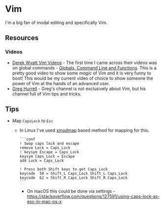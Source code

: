 # Vim

I'm a big fan of modal editing and specifically Vim.

## Resources

### Videos

- [Derek Wyatt Vim Videos](http://derekwyatt.org/vim/tutorials/) - The first
  time I came across their videos was on global commands - [Globals, Command Line and Functions](https://vimeo.com/15443936). 
  This is a pretty good video to show some _magic_ of Vim and it is very funny to boot! This would be my
  current video of choice to show someone the power of Vim at the hands of an advanced user.
- [Greg Hurrell](https://www.youtube.com/channel/UCXPHFM88IlFn68OmLwtPmZA) - Greg's channel is not exclusively about Vim, 
  but his channel full of Vim tips and tricks.

## Tips

- Map `CapsLock` to `Esc`
	
  -	In Linux I've used [xmodmap](https://www.x.org/archive/X11R6.8.1/doc/xmodmap.1.html) based method
	  for mapping for this.
	
		```conf
		! Swap caps lock and escape
		remove Lock = Caps_Lock
		! keysym Escape = Caps_Lock
		keysym Caps_Lock = Escape
		add Lock = Caps_Lock

		! Press both Shift keys to get Caps_Lock
		keycode  50 = Shift_L Caps_Lock Shift_L Caps_Lock
		keycode  62 = Shift_R Caps_Lock Shift_R Caps_Lock
		```

	- On macOS this could be done via settings - <https://stackoverflow.com/questions/127591/using-caps-lock-as-esc-in-mac-os-x>.
	
